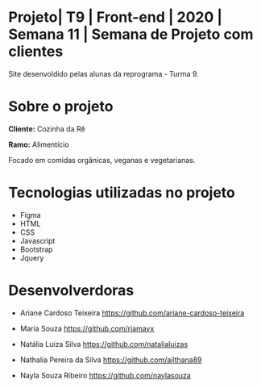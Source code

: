

# Projeto| T9 | Front-end | 2020 | Semana 11 | Semana de Projeto com clientes

Site desenvoldido pelas alunas da reprograma - Turma 9. 

# Sobre o projeto

**Cliente:** Cozinha da Rê 

**Ramo:** Alimentício

Focado em comidas orgânicas, veganas e vegetarianas. 

# Tecnologias utilizadas no projeto

* Figma 
* HTML
* CSS
* Javascript
* Bootstrap
* Jquery

# Desenvolverdoras

* Ariane Cardoso Teixeira
  https://github.com/ariane-cardoso-teixeira

* Maria Souza
  https://github.com/riamavx

* Natália Luiza Silva
  https://github.com/natalialuizas

* Nathalia Pereira da Silva
  https://github.com/ailthana89

* Nayla Souza Ribeiro
  https://github.com/naylasouza













